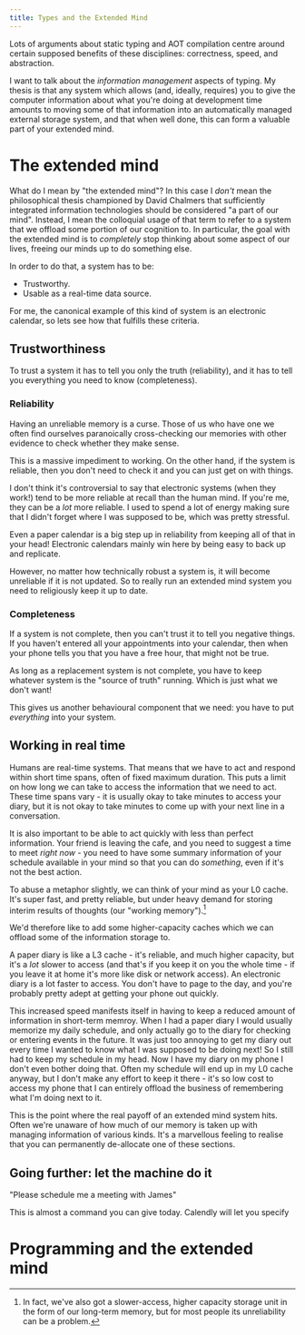 ```yaml
---
title: Types and the Extended Mind
---
```


Lots of arguments about static typing and AOT compilation centre around certain
supposed benefits of these disciplines: correctness, speed, and abstraction.

I want to talk about the *information management* aspects of typing. My thesis
is that any system which allows (and, ideally, requires) you to give the
computer information about what you're doing at development time amounts to
moving some of that information into an automatically managed external storage
system, and that when well done, this can form a valuable part of your extended
mind.

# The extended mind

What do I mean by "the extended mind"? In this case I *don't* mean the
philosophical thesis championed by David Chalmers that sufficiently integrated
information technologies should be considered "a part of our mind". Instead, I
mean the colloquial usage of that term to refer to a system that we offload some portion of our cognition to. In particular,
the goal with the extended mind is to *completely* stop thinking about some
aspect of our lives, freeing our minds up to do something else.

In order to do that, a system has to be:
- Trustworthy.
- Usable as a real-time data source.

For me, the canonical example of this kind of system is an electronic calendar,
so lets see how that fulfills these criteria.

## Trustworthiness

To trust a system it has to tell you only the truth (reliability), and it has to
tell you everything you need to know (completeness).

### Reliability

Having an unreliable memory is a curse. Those of us who have one we often find ourselves
paranoically cross-checking our memories with other evidence to check whether
they make sense.

This is a massive impediment to working. On the other hand, if the system is reliable, then you
don't need to check it and you can just get on with things.

I don't think it's controversial to say that electronic systems (when they
work!) tend to be more reliable at recall than the human mind. If you're me,
they can be a *lot* more reliable. I used to spend a lot of energy making sure
that I didn't forget where I was supposed to be, which was pretty stressful.

Even a paper calendar is a big step up in reliability from keeping all of that in
your head! Electronic calendars mainly win here by being easy to back up and
replicate.

However, no matter how technically robust a system is, it will become unreliable
if it is not updated. So to really run an extended mind system you need to
religiously keep it up to date.

### Completeness

If a system is not complete, then you can't trust it to tell you negative
things. If you haven't entered all your appointments into your calendar, then
when your phone tells you that you have a free hour, that might not be true.

As long as a replacement system is not complete, you have to keep whatever
system is the "source of truth" running. Which is just what we don't want!

This gives us another behavioural component that we need: you have to put
*everything* into your system.

## Working in real time 

Humans are real-time systems. That means that we have to act and respond within
short time spans, often of fixed maximum duration. This puts a limit on how long
we can take to access the information that we need to act. These time spans
vary - it is usually okay to take minutes to access your diary, but it is not
okay to take minutes to come up with your next line in a conversation.

It is also important to be able to act quickly with less than perfect
information. Your friend is leaving the cafe, and you need to suggest a
time to meet *right now* - you need to have some summary information of your schedule
available in your mind so that you can do *something*, even if it's not the best
action.

To abuse a metaphor slightly, we can think of your mind as your L0 cache. It's
super fast, and pretty reliable, but under heavy demand for storing interim results of thoughts (our
"working memory").[^memory]

[^memory]: In fact, we've also got a slower-access, higher capacity storage unit
    in the form of our long-term memory, but for most people its unreliability
    can be a problem.

We'd therefore like to add some higher-capacity caches which we can offload some
of the information storage to.  
    
A paper diary is like a L3 cache - it's reliable, and much higher capacity, but
it's a *lot* slower to access (and that's if you keep it on you the whole time -
if you leave it at home it's more like disk or network access). 
An electronic diary is a lot faster to access. You don't have to page to the
day, and you're probably pretty adept at getting your phone out quickly.

This increased speed manifests itself in having to keep a reduced amount of
information in short-term memroy. When I had a paper diary I would usually memorize my daily schedule, and only actually go to
the diary for checking or entering events in the future. It was just too
annoying to get my diary out every time I wanted to know what I was supposed to
be doing next! So I still had to keep my schedule in my head. Now I have my
diary on my phone I don't even bother doing that. Often my schedule will end up
in my L0 cache anyway, but I don't make any effort to keep it there - it's so
low cost to access my phone that I can entirely offload the business of
remembering what I'm doing next to it.

This is the point where the real payoff of an extended mind system hits. Often
we're unaware of how much of our memory is taken up with managing information of
various kinds. It's a marvellous feeling to realise that you can permanently
de-allocate one of these sections.

## Going further: let the machine do it

"Please schedule me a meeting with James"

This is almost a command you can give today. Calendly will let you specify 

# Programming and the extended mind
 

